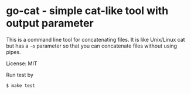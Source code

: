 go-cat - simple cat-like tool with output parameter
===================================================

This is a command line tool for concatenating files.  It is like Unix/Linux cat but has a `-o` parameter so that you can concatenate files without using pipes.

License: MIT

Run test by 

	$ make test

